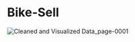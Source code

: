 # Bike-Sell

![Cleaned and Visualized Data_page-0001](https://github.com/franz-rott/Bike-Sale/assets/134930202/713cf884-6ea8-42fb-afd0-bc935db9a5be)
